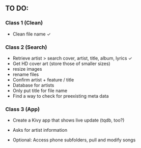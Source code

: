 ## TO DO:

### Class 1 (Clean)
- Clean file name ✓

### Class 2 (Search)
- Retrieve artist > search cover, artist, title, album, lyrics ✓
- Get HD cover art (store those of smaller sizes)
- resize images
- rename files
- Confirm artist + feature / title
- Database for artists
- Only put title for file name
- Find a way to check for preexisting meta data

### Class 3 (App)
- Create a Kivy app that shows live update (tqdb, too?)
- Asks for artist information

- Optional: Access phone subfolders, pull and modify songs